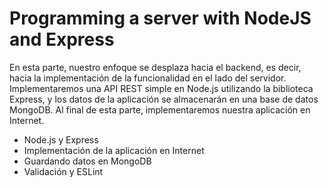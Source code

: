# Programming a server with NodeJS and Express

En esta parte, nuestro enfoque se desplaza hacia el backend, es decir, hacia la implementación de la funcionalidad en el lado del servidor. Implementaremos una API REST simple en Node.js utilizando la biblioteca Express, y los datos de la aplicación se almacenarán en una base de datos MongoDB. Al final de esta parte, implementaremos nuestra aplicación en Internet.

* Node.js y Express
* Implementación de la aplicación en Internet
* Guardando datos en MongoDB
* Validación y ESLint